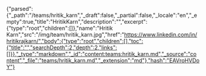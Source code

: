 {"parsed":{"_path":"/teams/hritik_karn","_draft":false,"_partial":false,"_locale":"en","_empty":true,"title":"HritikKarn","description":"","excerpt":{"type":"root","children":[]},"name":"Hritik Karn","src":"/img/team/hritik_karn.jpg","href":"https://www.linkedin.com/in/hritikrajkarn/","body":{"type":"root","children":[],"toc":{"title":"","searchDepth":2,"depth":2,"links":[]}},"_type":"markdown","_id":"content:teams:hritik_karn.md","_source":"content","_file":"teams/hritik_karn.md","_extension":"md"},"hash":"EAVroHVDoY"}